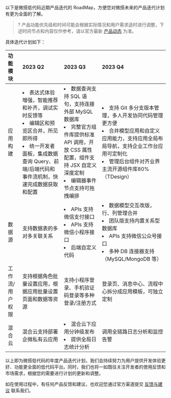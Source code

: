 以下是微搭低代码近期产品迭代的 RoadMap，方便您对微搭未来的产品迭代计划有更为全面的了解。
>? 产品功能优先级和时间可能会根据实际情况和用户需求适时进行调整，下述时间节点和内容仅作参考，请以官方最新 [产品动态](https://cloud.tencent.com/document/product/1301/57913) 为准。


具体迭代计划如下：

| 功能模块 | 2023 Q2    | 2023 Q3   | 2023 Q4  |
| :------ | :---------- |:-------- |:---------|
| 应用构建      | <li>表达式体验增强，智能推荐和补齐，调试实时反馈等<li>编辑区和预览区合并，所见即所得<li>统一开发者面板，集成数据查询 Query、前端/后端代码和事件流机制，快速完成数据获取和配置 | <li>数据查询支持 SQL 语句，支持连接外部 MySQL 数据库<li>完整官方组件库提供标准 API 调用，开放 CSS 属性配置，组件支持 JSX 自定义深度定制<li>编辑器事件节点支持可拖拽编排</li> | <li>支持 Git 多分支版本管理，多人开发协同代码管理更方便<li>合并模型应用和自定义应用能力，支持应用全局布局导航，支持企业工作台应用可定制化<li>管理后台组件对齐业界主流开源组件库80%（TDesign） |
| 数据源       | 支持数据表的多对多关联关系                                                                           | <li>APIs 支持微信支付接口<li> APIs 支持微信小程序接口<li>后端自定义代码</li>                                                  |<li>数据模型交互改版，行、列管理合并<li>团队版支持内置关系型数据库<li>APIs 支持微信公众号接口<li>多种 DB 连接器支持（MySQL/MongoDB 等）</li>                 |
| 工作流/用户权限  | 支持根据角色批量设置应用，根据应用批量设置页面和数据等资源      |支持小程序登录、手机验证码登录等多种登录/注册方式       | 登录页、消息中心、流程中心拆分成应用模板，可独立定制       |
| 混合云       | 混合云支持部署企微私有云应用    |<li>混合云下应用分钟级发布<li>提供全局日志统计分析</li>      | 调用全链路日志分析和监控告警           |


以上即为微搭低代码的年度产品迭代计划，我们会持续努力为用户提供开发体验更好、功能更全面的低代码平台。同时，我们也将一如既往关注开发者的使用反馈和市场需求，根据您的需要进行计划的更新和调整。

如在使用过程中，有任何产品反馈和建议，也欢迎您通过官方渠道提交 [反馈与建议](https://cloud.tencent.com/document/product/1301/67121#.E5.8F.8D.E9.A6.88.E4.B8.8E.E5.BB.BA.E8.AE.AE) 联系我们。
